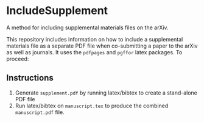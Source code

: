 # IncludeSupplement

A method for including supplemental materials files on the arXiv.

This repository includes information on how to include a supplemental materials file as a separate PDF file when co-submitting a paper to the arXiv as well as journals.  It uses the `pdfpages` and `pgffor` latex packages.  To proceed:

## Instructions 
1. Generate `supplement.pdf` by running latex/bibtex to create a stand-alone PDF file
2. Run latex/bibtex on `manuscript.tex` to produce the combined `manuscript.pdf` file.
